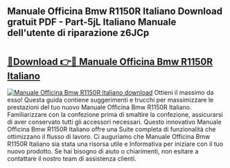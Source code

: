## Manuale Officina Bmw R1150R Italiano Download gratuit PDF - Part-5jL Italiano Manuale dell'utente di riparazione z6JCp

# <h2><a href="http://dffl3b5.blite.top/?on=Manuale+Officina+Bmw+R1150R+Italiano">🔗Download 👉🔴 Manuale Officina Bmw R1150R Italiano</a></h2>

[![Manuale Officina Bmw R1150R Italiano download](https://i.imgur.com/lujVjoI.png)](http://dffl3b5.blite.top/?on=Manuale+Officina+Bmw+R1150R+Italiano)
Ottieni il massimo da esso! Questa guida contiene suggerimenti e trucchi per massimizzare le prestazioni del tuo nuovo Manuale Officina Bmw R1150R Italiano. Familiarizzare con la confezione prima di smaltire la confezione, assicurarsi di aver conservato tutti gli accessori necessari. Questo innovativo Manuale Officina Bmw R1150R Italiano offre una Suite completa di funzionalità che ottimizzano il flusso di lavoro. Ci auguriamo che Manuale Officina Bmw R1150R Italiano sia stata una risorsa utile e Informativa per iniziare con il tuo nuovo prodotto. Se hai bisogno di aiuto o chiarimenti, non esitare a contattare il nostro team di assistenza clienti.

